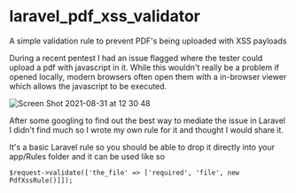 # laravel_pdf_xss_validator
A simple validation rule to prevent PDF's being uploaded with XSS payloads

During a recent pentest I had an issue flagged where the tester could upload a pdf with javascript in it. While this wouldn't really be a problem if opened locally, modern browsers often open them with a in-browser viewer which allows the javascript to be executed.

![Screen Shot 2021-08-31 at 12 30 48](https://user-images.githubusercontent.com/55628650/131495811-2e245796-f70d-419a-b111-14937c299941.png)

After some googling to find out the best way to mediate the issue in Laravel I didn't find much so I wrote my own rule for it and thought I would share it.

It's a basic Laravel rule so you should be able to drop it directly into your app/Rules folder and it can be used like so 

`$request->validate(['the_file' => ['required', 'file', new PdfXssRule()]]);`



